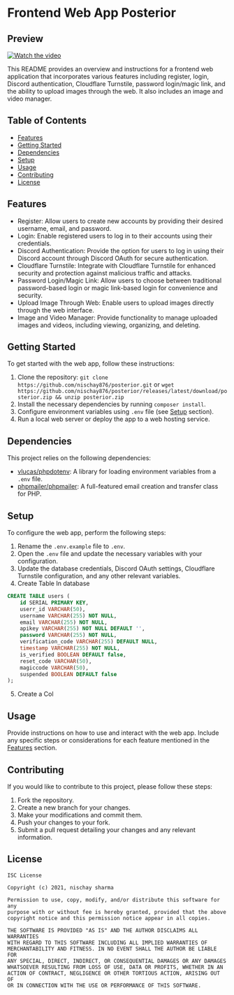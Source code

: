 # Frontend Web App Posterior

## Preview
[![Watch the video](https://i.sstatic.net/Vp2cE.png)](./preview.mp4)

This README provides an overview and instructions for a frontend web application that incorporates various features including register, login, Discord authentication, Cloudflare Turnstile, password login/magic link, and the ability to upload images through the web. It also includes an image and video manager.

## Table of Contents

- [Features](#features)
- [Getting Started](#getting-started)
- [Dependencies](#dependencies)
- [Setup](#setup)
- [Usage](#usage)
- [Contributing](#contributing)
- [License](#license)

## Features

- Register: Allow users to create new accounts by providing their desired username, email, and password.
- Login: Enable registered users to log in to their accounts using their credentials.
- Discord Authentication: Provide the option for users to log in using their Discord account through Discord OAuth for secure authentication.
- Cloudflare Turnstile: Integrate with Cloudflare Turnstile for enhanced security and protection against malicious traffic and attacks.
- Password Login/Magic Link: Allow users to choose between traditional password-based login or magic link-based login for convenience and security.
- Upload Image Through Web: Enable users to upload images directly through the web interface.
- Image and Video Manager: Provide functionality to manage uploaded images and videos, including viewing, organizing, and deleting.

## Getting Started

To get started with the web app, follow these instructions:

1. Clone the repository: `git clone https://github.com/nischay876/posterior.git` or `wget https://github.com/nischay876/posterior/releases/latest/download/posterior.zip && unzip posterior.zip`
2. Install the necessary dependencies by running `composer install`.
3. Configure environment variables using `.env` file (see [Setup](#setup) section).
4. Run a local web server or deploy the app to a web hosting service.

## Dependencies

This project relies on the following dependencies:

- [vlucas/phpdotenv](https://github.com/vlucas/phpdotenv): A library for loading environment variables from a `.env` file.
- [phpmailer/phpmailer](https://github.com/PHPMailer/PHPMailer): A full-featured email creation and transfer class for PHP.

## Setup

To configure the web app, perform the following steps:

1. Rename the `.env.example` file to `.env`.
2. Open the `.env` file and update the necessary variables with your configuration.
3. Update the database credentials, Discord OAuth settings, Cloudflare Turnstile configuration, and any other relevant variables.
4. Create Table In database
```sql
CREATE TABLE users (
    id SERIAL PRIMARY KEY,
    userr_id VARCHAR(50),
    username VARCHAR(255) NOT NULL,
    email VARCHAR(255) NOT NULL,
    apikey VARCHAR(255) NOT NULL DEFAULT '',
    password VARCHAR(255) NOT NULL,
    verification_code VARCHAR(255) DEFAULT NULL,
    timestamp VARCHAR(255) NOT NULL,
    is_verified BOOLEAN DEFAULT false,
    reset_code VARCHAR(50),
    magiccode VARCHAR(50),
    suspended BOOLEAN DEFAULT false
);
```
5. Create a Col


## Usage

Provide instructions on how to use and interact with the web app. Include any specific steps or considerations for each feature mentioned in the [Features](#features) section.

## Contributing

If you would like to contribute to this project, please follow these steps:

1. Fork the repository.
2. Create a new branch for your changes.
3. Make your modifications and commit them.
4. Push your changes to your fork.
5. Submit a pull request detailing your changes and any relevant information.

## License

```
ISC License

Copyright (c) 2021, nischay sharma

Permission to use, copy, modify, and/or distribute this software for any
purpose with or without fee is hereby granted, provided that the above
copyright notice and this permission notice appear in all copies.

THE SOFTWARE IS PROVIDED "AS IS" AND THE AUTHOR DISCLAIMS ALL WARRANTIES
WITH REGARD TO THIS SOFTWARE INCLUDING ALL IMPLIED WARRANTIES OF
MERCHANTABILITY AND FITNESS. IN NO EVENT SHALL THE AUTHOR BE LIABLE FOR
ANY SPECIAL, DIRECT, INDIRECT, OR CONSEQUENTIAL DAMAGES OR ANY DAMAGES
WHATSOEVER RESULTING FROM LOSS OF USE, DATA OR PROFITS, WHETHER IN AN
ACTION OF CONTRACT, NEGLIGENCE OR OTHER TORTIOUS ACTION, ARISING OUT OF
OR IN CONNECTION WITH THE USE OR PERFORMANCE OF THIS SOFTWARE.
```

